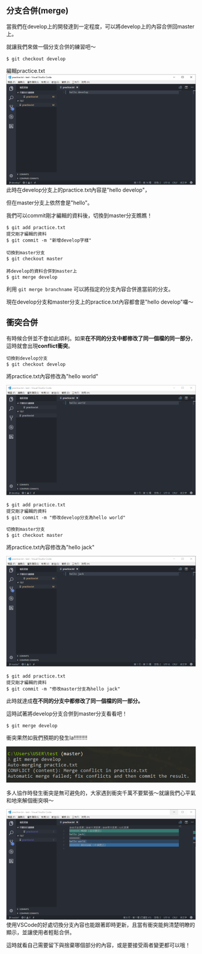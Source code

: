 ## 分支合併\(merge\)

當我們在develop上的開發達到一定程度，可以將develop上的內容合併回master上。

就讓我們來做一個分支合併的練習吧～

```
$ git checkout develop
```

編輯practice.txt![](/assets/15)此時在develop分支上的practice.txt內容是"hello develop"，

但在master分支上依然會是"hello"。

我們可以commit剛才編輯的資料後，切換到master分支瞧瞧！

```
$ git add practice.txt
提交剛才編輯的資料
$ git commit -m "新增develop字樣"

切換到master分支
$ git checkout master

將develop的資料合併到master上
$ git merge develop
```

利用 `git merge branchname` 可以將指定的分支內容合併進當前的分支。

現在develop分支和master分支上的practice.txt內容都會是"hello develop"囉～

## 衝突合併

有時候合併並不會如此順利。如果**在不同的分支中都修改了同一個檔的同一部分**，這時就會出現**conflict衝突**。

```
切換到develop分支
$ git checkout develop
```

將practice.txt內容修改為"hello world"

![](/assets/16)

```
$ git add practice.txt
提交剛才編輯的資料
$ git commit -m "修改develop分支為hello world"
```

```
切換到master分支
$ git checkout master
```

將practice.txt內容修改為"hello jack"

![](/assets/17)

```
$ git add practice.txt
提交剛才編輯的資料
$ git commit -m "修改master分支為hello jack"
```

此時就達成**在不同的分支中都修改了同一個檔的同一部分。**

這時試著將develop分支合併到master分支看看吧！

```
$ git merge develop
```

衝突果然如我們預期的發生la!!!!!!!!!

![](/assets/18)

多人協作時發生衝突是無可避免的，大家遇到衝突千萬不要緊張～就讓我們心平氣和地來解個衝突唄～

![](/assets/19)使用VSCode的好處切換分支內容也能跟著即時更新，且當有衝突能夠清楚明瞭的顯示，並讓使用者輕鬆合併。

這時就看自己需要留下與捨棄哪個部分的內容，或是要接受兩者變更都可以哦！

